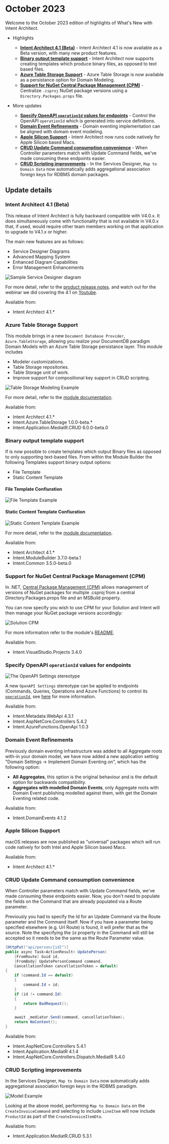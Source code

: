 # October 2023

Welcome to the October 2023 edition of highlights of What's New with Intent Architect.

- Highlights
  - **[Intent Architect 4.1 (Beta)](#binary-output-template-support)** - Intent Architect 4.1 is now available as a Beta version, with many new product features.
  - **[Binary output template support](#binary-output-template-support)** - Intent Architect now supports creating templates which produce binary files, as opposed to text based files.
  - **[Azure Table Storage Support](#azure-table-storage-support)** - Azure Table Storage is now available as a persistance option for Domain Modeling.
  - **[Support for NuGet Central Package Management (CPM)](#support-for-nuget-central-package-management-cpm)** - Centralize `.csproj` NuGet package versions using a `Directory.Packages.props` file.

- More updates
  - **[Specify OpenAPI `operationId` values for endpoints](#specify-openapi-operationid-values-for-endpoints)** - Control the OpenAPI `operationId` which is generated into service definitions.
  - **[Domain Event Refinements](#domain-event-refinements)** - Domain eventing implementation can be aligned with domain event modeling.
  - **[Apple Silicon Support](#apple-silicon-support)** - Intent Architect now runs code natively for Apple Silicon based Macs.
  - **[CRUD Update Command consumption convenience](#crud-update-command-consumption-convenience)** - When Controller parameters match with Update Command fields, we've made consuming these endpoints easier.
  - **[CRUD Scripting improvements](#crud-scripting-improvements)** - In the Services Designer, `Map to Domain Data` now automatically adds aggregational association foreign keys for RDBMS domain packages.

## Update details

### Intent Architect 4.1 (Beta)

This release of Intent Architect is fully backward compatible with V4.0.x. It does simultaneously come with functionality that is not available in V4.0.x that, if used, would require other team members working on that application to upgrade to V4.1.x or higher.

The main new features are as follows:

- Service Designer Diagrams
- Advanced Mapping System
- Enhanced Diagram Capabilities
- Error Management Enhancements

![Sample Service Designer diagram](images/services-diagrams.png)

For more detail, refer to the [product release notes](xref:release-notes.intent-architect-v4.1).
and watch out for the webinar we did covering the 4.1 on [Youtube](https://intentarchitect.com/#/redirect/?category=resources&subCategory=Webinars&additionalData=webinars-playlist-youtube).

Available from:

- Intent Architect 4.1.*

### Azure Table Storage Support

This module brings in a new `Document Database Provider`, `Azure.TableStorage`, allowing you realize your DocumentDB paradigm Domain Models with an Azure Table Storage persistance layer. This module includes

- Modeler customizations.
- Table Storage repositories.
- Table Storage unit of work.
- Improve support for compositional key support in CRUD scripting.

![Table Storage Modeling Example](images/table-storage-domain-model.png)

For more detail, refer to the [module documentation](https://github.com/IntentArchitect/Intent.Modules.NET/blob/development/Modules/Intent.Modules.Azure.TableStorage/README.md).

Available from:

- Intent Architect 4.1.*
- Intent.Azure.TableStorage 1.0.0-beta.*
- Intent.Application.MediatR.CRUD 6.0.0-beta.0

### Binary output template support

If is now possible to create templates which output Binary files as opposed to only supporting text-based files. From within the Module Builder the following Templates support binary output options:

- File Template
- Static Content Template

#### File Template Confiuration

![File Template Example](images/binary-template-setup.png)

#### Static Content Template Confiuration

![Static Content Template Example](images/static-content-with-binary.png)

For more detail, refer to the [module documentation](https://github.com/IntentArchitect/Intent.Modules/blob/release/4.1.x/Modules/Intent.Modules.ModuleBuilder/README.md).

Available from:

- Intent Architect 4.1.*
- Intent.ModuleBuilder 3.7.0-beta.1
- Intent.Common 3.5.0-beta.0

### Support for NuGet Central Package Management (CPM)

In .NET, [Central Package Management (CPM)](https://learn.microsoft.com/nuget/consume-packages/central-package-management) allows management of versions of NuGet packages for multiple .csproj from a central Directory.Packages.props file and an MSBuild property.

You can now specify you wish to use CPM for your Solution and Intent will then manage your NuGet package versions accordingly:

![Solution CPM](images/cpm-for-solution.png)

For more information refer to the module's [README](https://github.com/IntentArchitect/Intent.Modules.NET/blob/development/Modules/Intent.Modules.VisualStudio.Projects/README.md#central-package-management).

Available from:

- Intent.VisualStudio.Projects 3.4.0

### Specify OpenAPI `operationId` values for endpoints

![The OpenAPI Settings stereotype](images/open-api-settings-stereotype.png)

A new `OpenAPI Settings` stereotype can be applied to endpoints (Commands, Queries, Operations and Azure Functions) to control its [`operationId`](https://swagger.io/docs/specification/paths-and-operations/), see [here](https://github.com/IntentArchitect/Intent.Modules/blob/development/Modules/Intent.Modules.Metadata.WebApi/README.md) for more information.

Available from:

- Intent.Metadata.WebApi 4.3.1
- Intent.AspNetCore.Controllers 5.4.2
- Intent.AzureFunctions.OpenApi 1.0.3

### Domain Event Refinements

Previously domain eventing infrastructure was added to all Aggregate roots with-in your domain model, we have now added a new application setting "Domain Settings -> Implement Domain Eventing on", which has the following option:

- **All Aggregates**, this option is the original behaviour and is the default option for backwards compatibility.
- **Aggregates with modelled Domain Events**, only Aggregate roots with Domain Event publishing modelled against them, with get the Domain Eventing related code.

Available from:

- Intent.DomainEvents 4.1.2

### Apple Silicon Support

macOS releases are now published as "universal" packages which will run code natively for both Intel and Apple Silicon based Macs.

Available from:

- Intent Architect 4.1.*

### CRUD Update Command consumption convenience

When Controller parameters match with Update Command fields, we've made consuming these endpoints easier. Now, you don't need to populate the fields on the Command that are already populated via a Route parameter.

Previously you had to specify the Id for an Update Command via the Route parameter and the Command itself. Now if you have a parameter being specified elsewhere (e.g. Url Route) is found, it will prefer that as the source. Note the specifying the `Id` property in the Command will still be accepted so it needs to be the same as the Route Parameter value.

```csharp
[HttpPut("api/person/{id}")]
public async Task<ActionResult> UpdatePerson(
    [FromRoute] Guid id,
    [FromBody] UpdatePersonCommand command,
    CancellationToken cancellationToken = default)
{
    if (command.Id == default)
    {
        command.Id = id;
    }
    if (id != command.Id)
    {
        return BadRequest();
    }

    await _mediator.Send(command, cancellationToken);
    return NoContent();
}
```

Available from:

- Intent.AspNetCore.Controllers 5.4.1
- Intent.Application.MediatR 4.1.4
- Intent.AspNetCore.Controllers.Dispatch.MediatR 5.4.0

### CRUD Scripting improvements

In the Services Designer, `Map to Domain Data` now automatically adds aggregational association foreign keys in the RDBMS paradigm.

![Model Example](images/crud-script-improvements.png)

Looking at the above model, performing `Map to Domain Data` on the `CreateInvoiceCommand` and selecting to include `LineItem` will now include `ProductId` as part of the `CreateInvoiceItemDto`.

Available from:

- Intent.Application.MediatR.CRUD 5.3.1
